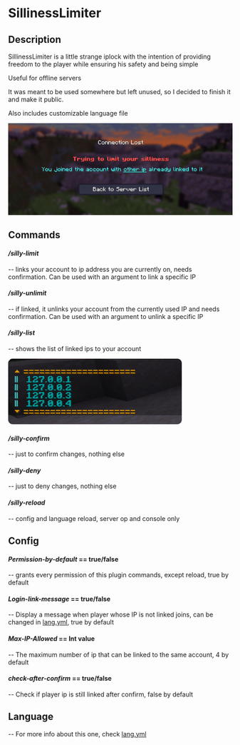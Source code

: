 # **SillinessLimiter**

## Description

SillinessLimiter is a little strange iplock with the intention of providing freedom to the player while ensuring his safety and being simple

Useful for offline servers

It was meant to be used somewhere but left unused, so I decided to finish it and make it public.

Also includes customizable language file

![kick_example.jpg](kick_example.jpg)

## Commands

#### _/silly-limit_ 
-- links your account to ip address you are currently on, needs confirmation. Can be used with an argument to link a specific IP

#### _/silly-unlimit_ 
-- if linked, it unlinks your account from the currently used IP and needs confirmation. Can be used with an argument to unlink a specific IP

#### _/silly-list_ 
-- shows the list of linked ips to your account

![](.README_images/ece83f9d.png)

#### _/silly-confirm_
-- just to confirm changes, nothing else

#### _/silly-deny_
-- just to deny changes, nothing else

#### _/silly-reload_
-- config and language reload, server op and console only

## Config

#### _Permission-by-default_ == true/false
-- grants every permission of this plugin commands, except reload, true by default

#### _Login-link-message_ == true/false
-- Display a message when player whose IP is not linked joins, can be changed in [lang.yml](src%2Fmain%2Fresources%2Fdefault%2Flang.yml), true by default

#### _Max-IP-Allowed_ == Int value
-- The maximum number of ip that can be linked to the same account, 4 by default

#### _check-after-confirm_ == true/false
-- Check if player ip is still linked after confirm, false by default

## Language
-- For more info about this one, check [lang.yml](src%2Fmain%2Fresources%2Fdefault%2Flang.yml)
